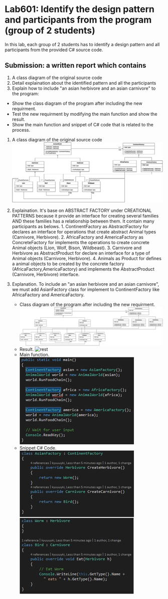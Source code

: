# Lab601: Identify the design pattern and participants from the program (group of 2 students)

In this lab, each group of 2 students has to identify a design pattern and all participants 
from the provided C# source code. 

## Submission: a written report which contains

1. A class diagram of the original source code
2. Detail explaination about the identified pattern and all the participants
3. Explain how to include "an asian herbivore and an asian carnivore" to the program: 
  - Show the class diagram of the program after including the new requirment.
  - Test the new requirment by modifying the main function and show the result.
  - Show the main function and snippet of C# code that is related to the process.

1. A class diagram of the original source code
	![bfdi](https://raw.githubusercontent.com/cpe200-158-sec1-0559/week-6/master/week6/Lab601/LAB601BF.jpg)

2. Explaination.
	It's base on ABSTRACT FACTORY under CREATIONAL PATTERNS because it provide an interface for creating several families AND these families has a relationship between them. 
	It contain many participants as belows.
		1. ContinentFactory as AbstractFactory for declares an interface for operations that create abstract Animal types (Carnivore, Herbivore).
		2. AfricaFactory and AmericaFactory as ConcreteFactory for implements the operations to create concrete Animal objects (Lion, Wolf, Bison, Wildbeast).
		3. Carnivore and Herbivore as AbstractProduct for declare an interface for a type of Animal objects (Carnivore, Herbivore).
		4. Animals as Product for defines a animal objects to be created by the concrete factory (AfricaFactory,AmericaFactory) and implements the AbstractProduct (Carnivore, Herbivore) interface.

3. Explanation.
	To include an "an asian herbivore and an asian carnivore", we must add AsianFactory class for implement to ContinentFactory like AfricaFactory and AmericaFactory.
	- Class diagram of the program after including the new requirment.
		![afdi](https://raw.githubusercontent.com/cpe200-158-sec1-0559/week-6/master/week6/Lab601/LAB602AF.jpg)
	- Result.
		![rest]()
	- Main function.
		![mn](https://raw.githubusercontent.com/cpe200-158-sec1-0559/week-6/master/week6/Lab601/mn.JPG)
	- Snippet C# Code.
		![snip1](https://raw.githubusercontent.com/cpe200-158-sec1-0559/week-6/master/week6/Lab601/snip1.JPG)
		![snip2](https://raw.githubusercontent.com/cpe200-158-sec1-0559/week-6/master/week6/Lab601/snip2.JPG)
